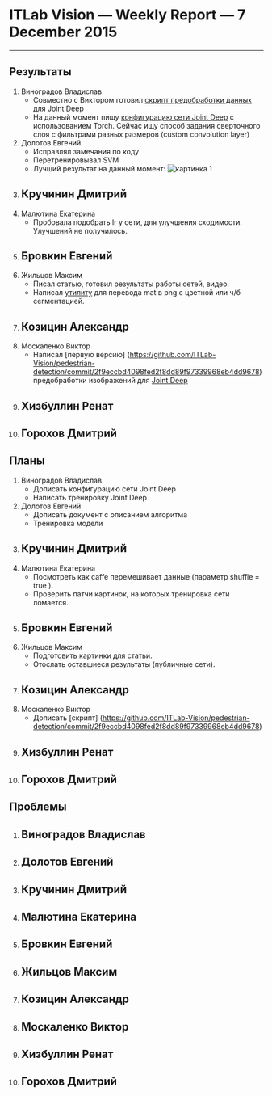 # ITLab Vision — Weekly Report — 7 December 2015

----------------

## Результаты

  1. Виноградов Владислав
     - Совместно с Виктором готовил [скрипт предобработки данных](https://github.com/ITLab-Vision/pedestrian-detection/blob/master/joint-deep/prepare-data/prepare_images.py) для Joint Deep
     - На данный момент пишу [конфигурацию сети Joint Deep](https://github.com/ITLab-Vision/pedestrian-detection/blob/master/joint-deep/impl/model.lua) с использованием Torch. Сейчас ищу способ задания сверточного слоя с фильтрами разных размеров (custom convolution layer)
  1. Долотов Евгений
     - Исправлял замечания по коду
     - Перетренировывал SVM
     - Лучший результат на данный момент: 
     ![картинка 1](best_roc.jpg)
  1. Кручинин Дмитрий
     -
  1. Малютина Екатерина
     - Пробовала подобрать lr у сети, для улучшения сходимости. Улучшений не получилось. 
  1. Бровкин Евгений
     -
  1. Жильцов Максим
     - Писал статью, готовил результаты работы сетей, видео.
     - Написал [утилиту](https://github.com/ITLab-Vision/ITLab-Vision-deeplab/pull/12) для перевода mat в png с цветной или ч/б сегментацией.
  1. Козицин Александр
     -
  1. Москаленко Виктор
     - Написал [первую версию] (https://github.com/ITLab-Vision/pedestrian-detection/commit/2f9eccbd4098fed2f8dd89f97339968eb4dd9678) предобработки изображений для [Joint Deep](http://www.ee.cuhk.edu.hk/~xgwang/papers/ouyangWiccv13.pdf)
  1. Хизбуллин Ренат
     -
  1. Горохов Дмитрий
     -

## Планы

  1. Виноградов Владислав
     - Дописать конфигурацию сети Joint Deep
     - Написать тренировку Joint Deep
  1. Долотов Евгений
     - Дописать документ с описанием алгоритма
     - Тренировка модели
  1. Кручинин Дмитрий
     - 
  1. Малютина Екатерина
     - Посмотреть как caffe перемешивает данные (параметр shuffle = true ).
     - Проверить патчи картинок, на которых тренировка сети ломается.
  1. Бровкин Евгений
     -
  1. Жильцов Максим
     - Подготовить картинки для статьи.
     - Отослать оставшиеся результаты (публичные сети).
  1. Козицин Александр
     -
  1. Москаленко Виктор
     - Дописать [скрипт] (https://github.com/ITLab-Vision/pedestrian-detection/commit/2f9eccbd4098fed2f8dd89f97339968eb4dd9678)
  1. Хизбуллин Ренат
     -
  1. Горохов Дмитрий
     -

## Проблемы

  1. Виноградов Владислав
     -
  1. Долотов Евгений
     -
  1. Кручинин Дмитрий
     -
  1. Малютина Екатерина
     -
  1. Бровкин Евгений
     -
  1. Жильцов Максим
     -
  1. Козицин Александр
     -
  1. Москаленко Виктор
     -
  1. Хизбуллин Ренат
     -
  1. Горохов Дмитрий
     -
